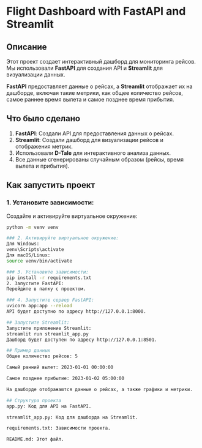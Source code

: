 # Flight Dashboard with FastAPI and Streamlit

## Описание

Этот проект создает интерактивный дашборд для мониторинга рейсов. Мы использовали **FastAPI** для создания API и **Streamlit** для визуализации данных. 

**FastAPI** предоставляет данные о рейсах, а **Streamlit** отображает их на дашборде, включая такие метрики, как общее количество рейсов, самое раннее время вылета и самое позднее время прибытия.

## Что было сделано

1. **FastAPI**: Создали API для предоставления данных о рейсах.
2. **Streamlit**: Создали дашборд для визуализации рейсов и отображения метрик.
3. Использовали **D-Tale** для интерактивного анализа данных.
4. Все данные сгенерированы случайным образом (рейсы, время вылета и прибытия).

## Как запустить проект

### 1. Установите зависимости:
Создайте и активируйте виртуальное окружение:
```bash
python -m venv venv

### 2. Активируйте виртуальное окружение:
Для Windows:
venv\Scripts\activate
Для macOS/Linux:
source venv/bin/activate

### 3. Установите зависимости:
pip install -r requirements.txt
2. Запустите FastAPI:
Перейдите в папку с проектом.

### 4. Запустите сервер FastAPI:
uvicorn app:app --reload
API будет доступно по адресу http://127.0.0.1:8000.

## Запустите Streamlit:
Запустите приложение Streamlit:
streamlit run streamlit_app.py
Дашборд будет доступен по адресу http://127.0.0.1:8501.

## Пример данных
Общее количество рейсов: 5

Самый ранний вылет: 2023-01-01 00:00:00

Самое позднее прибытие: 2023-01-02 05:00:00

На дашборде отображаются данные о рейсах, а также графики и метрики.

## Структура проекта
app.py: Код для API на FastAPI.

streamlit_app.py: Код для дашборда на Streamlit.

requirements.txt: Зависимости проекта.

README.md: Этот файл.
